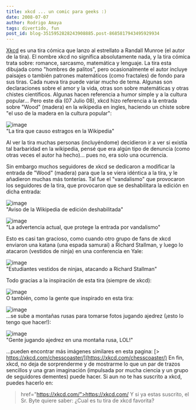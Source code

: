 ```yaml
---
title: xkcd ... un comic para geeks :)
date: 2008-07-07
author: Rodrigo Amaya
tags: divertido, fun
post_id: blog-3515952828243908885.post-8685817943495929934
---
```


[Xkcd](https://www.xkcd.com/) es una tira cómica que
lanzo al estrellato a Randall Munroe (el autor de la tira). El nombre xkcd no significa absolutamente nada, y la tira cómica trata sobre: romance, sarcasmo, matemática y lenguaje. La tira esta dibujada como "hombres de palitos", pero ocasionalmente el autor incluye paisajes o también patrones matemáticos (como fractales) de fondo para sus tiras. Cada nueva tira puede variar mucho de tema. Algunas son declaraciones sobre el amor y la vida, otras son sobre matemáticas y otras chistes científicos. Algunas hacen referencia a humor simple y a la cultura popular... Pero este día (07 Julio 08), xkcd hizo referencia a la entrada sobre "Wood" (madera) en la wikipedia en ingles, haciendo un chiste sobre "el uso de la madera en la cultura popular":

![image](https://imgs.xkcd.com/comics/in_popular_culture.png)    
"La
tira que causo estragos en la Wikipedia"

Al ver la tira muchas personas (incluyéndome) decidieron ir a ver si existía tal barbaridad en la wikipedia, pensé que era algún tipo de denuncia (como otras veces el autor ha hecho)... pues no, era solo una ocurrencia.

Sin embargo muchos seguidores de xkcd se dedicaron a modificar la entrada de "Wood" (madera) para que la se viera idéntica a la tira, y le añadieron muchas más tonterías. Tal fue el "vandalismo" que provocaron los seguidores de la tira, que provocaron que se deshabilitara la edición en dicha entrada:

![image](https://bp1.blogger.com/_ayvorITawE4/SHLBxfOgiAI/AAAAAAAAA2M/HVYkoup0G_c/s400/wiki-lol.jpg)    
"Aviso de la Wikipedia de
edición deshabilitada"

![image](https://bp3.blogger.com/_ayvorITawE4/SHLY5_OgiDI/AAAAAAAAA2k/osw2bPapvBI/s400/wiki-lol2.jpg)    
"La advertencia actual, que
protege la entrada por vandalismo"

Esto es casi tan gracioso, como cuando otro grupo de fans de xkcd enviaron una katana (una espada samurai) a Richard Stallman, y luego lo atacaron (vestidos de ninja) en una conferencia en Yale:

![image](https://bp3.blogger.com/_ayvorITawE4/SHLCt_OgiBI/AAAAAAAAA2U/HqN6FLsJ2Wk/s400/Richard_Stallman_attacked_by_ninjas,_October_17,_2007.jpg)    
"Estudiantes vestidos de
ninjas, atacando a Richard Stallman"

Todo gracias a la inspiración de esta tira (siempre de xkcd):

![image](https://imgs.xkcd.com/comics/open_source.png)    
O también, como la gente que inspirado en esta tira:

![image](https://bp3.blogger.com/_ayvorITawE4/SHLEC_OgiCI/AAAAAAAAA2c/ANrFFTYFZEo/s400/chess+photo.png)    
...se sube a montañas rusas para tomarse fotos jugando ajedrez (¡esto lo tengo que hacer!):

![image](https://imgs.xkcd.com/chesscoaster/xkcd_logride.jpg)    
"Gente jugando ajedrez en una montaña rusa,
LOL!"

...pueden encontrar más imágenes similares en esta pagina:
[> https://xkcd.com/chesscoaster/](https://xkcd.com/chesscoaster/) En
fin, xkcd, no deja de sorprenderme y de mostrarme lo que un par de trazos sencillos y una gran imaginación (impulsada por mucha ciencia y un grupo de seguidores dementes) puede hacer. Si aun no te has suscrito a xkcd, puedes hacerlo en:

> href="https://xkcd.com/">https://xkcd.com/
Y si ya estas suscrito, el Sr. Byte quiere saber: ¿Cual es tu tira de xkcd favorita?